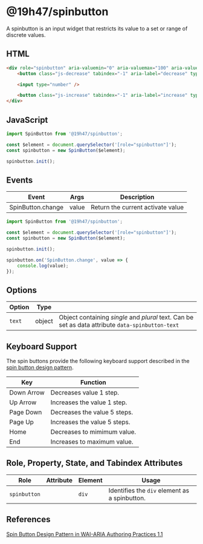# @19h47/spinbutton

A spinbutton is an input widget that restricts its value to a set or range of discrete values.

## HTML

```html
<div role="spinbutton" aria-valuemin="0" aria-valuemax="100" aria-valuenow="10">
	<button class="js-decrease" tabindex="-1" aria-label="decrease" type="button">-</button>

	<input type="number" />

	<button class="js-increase" tabindex="-1" aria-label="increase" type="button">+</button>
</div>
```

## JavaScript

```javascript
import SpinButton from '@19h47/spinbutton';

const $element = document.querySelector('[role="spinbutton"]');
const spinbutton = new SpinButton($element);

spinbutton.init();
```

## Events

| Event             | Args  | Description                       |
| ----------------- | ----- | --------------------------------- |
| SpinButton.change | value | Return the current activate value |

```javascript
import SpinButton from '@19h47/spinbutton';

const $element = document.querySelector('[role="spinbutton"]');
const spinbutton = new SpinButton($element);

spinbutton.init();

spinbutton.on('SpinButton.change', value => {
	console.log(value);
});
```

## Options

| Option | Type   |                                                                                                   |
| ------ | ------ | ------------------------------------------------------------------------------------------------- |
| `text` | object | Object containing _single_ and _plural_ text. Can be set as data attribute `data-spinbutton-text` |

## Keyboard Support

The spin buttons provide the following keyboard support described in the [spin button design pattern](https://www.w3.org/TR/wai-aria-practices/#spinbutton).

| Key        | Function                     |
| ---------- | ---------------------------- |
| Down Arrow | Decreases value 1 step.      |
| Up Arrow   | Increases the value 1 step.  |
| Page Down  | Decreases the value 5 steps. |
| Page Up    | Increases the value 5 steps. |
| Home       | Decreases to mimimum value.  |
| End        | Increases to maximum value.  |

## Role, Property, State, and Tabindex Attributes

| Role         | Attribute | Element | Usage                                                                                                                                                                                                            |
| ------------ | --------- | ------- | ---------------------------------------------------------------------------------------------------------------------------------------------------------------------------------------------------------------- |
| `spinbutton` |           | `div`   | Identifies the `div` element as a spinbutton. |

## References

[Spin Button Design Pattern in WAI-ARIA Authoring Practices 1.1](https://www.w3.org/TR/wai-aria-practices/#spinbutton)

